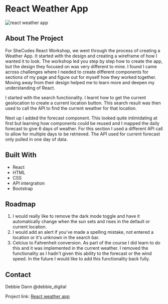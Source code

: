 # React Weather App

![react weather app](https://user-images.githubusercontent.com/29425781/153005390-b948f7eb-4750-432e-b30a-9598e355b48e.png)

## About The Project

For SheCodes React Workshop, we went through the process of creating a Weather App. It started with the design and creating a wireframe of how I wanted it to look. The workshop led you step by step how to create the app, but the design they focused on was very different to mine. I found I came across challenges where I needed to create different components for sections of my page and figure out for myself how they worked together. Moving away from their design helped me to learn more and deepen my understanding of React.

I started with the search functionality. I learnt how to get the current geolocation to create a current location button. This search result was then used to call the API to find the current weather for that location.

Next up I added the forecast component. This looked quite intimidating at first but learning how components could be reused and I mapped the daily forecast to give 6 days of weather. For this section I used a different API call to allow for multiple days to be retrieved. The API used for current forecast only pulled in one day of data.

## Built With

* React
* HTML
* CSS
* API intergration
* Bootstrap

## Roadmap

1. I would really like to remove the dark mode toggle and have it automatically change when the sun sets and rises in the default or current location.
2. I would add an alert if you've made a spelling mistake, not entered a location or it's unknown in the search bar.
3. Celcius to Fahrenheit conversion. As part of the course I did learn to do this and it was implemented in the current weather. I removed the functionality as I hadn't given this ability to the forecast or the wind speed. In the future I would like to add this functionality back fully.

## Contact

Debbie Dann @debbie_digital

Project link: [React weather app](https://ecstatic-swartz-7b404c.netlify.app/)

